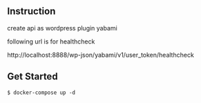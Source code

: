 ## Instruction

create api as wordpress plugin yabami

following url is for healthcheck

http://localhost:8888/wp-json/yabami/v1/user_token/healthcheck

## Get Started

```
$ docker-compose up -d
```
